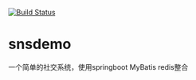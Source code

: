 [![Build Status](https://travis-ci.org/yangsenlin/snsdemo.svg?branch=master)](https://travis-ci.org/yangsenlin/snsdemo)
# snsdemo
一个简单的社交系统，使用springboot MyBatis redis整合
